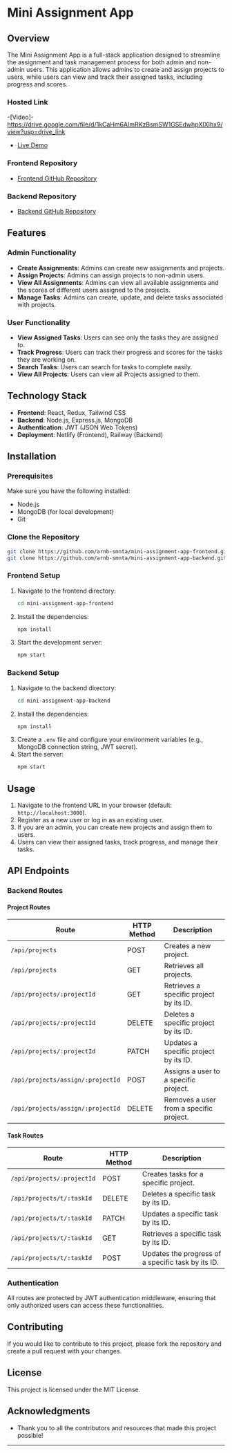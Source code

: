 # Mini Assignment App

## Overview

The Mini Assignment App is a full-stack application designed to streamline the assignment and task management process for both admin and non-admin users. This application allows admins to create and assign projects to users, while users can view and track their assigned tasks, including progress and scores.

### Hosted Link

-[Video]-https://drive.google.com/file/d/1kCaHm6AImRKzBsmSW1GSEdwhpXIXIhx9/view?usp=drive_link

- [Live Demo](https://assingment-app-lonots.netlify.app/)

### Frontend Repository

- [Frontend GitHub Repository](https://github.com/arnb-smnta/mini-assignment-app-frontend)

### Backend Repository

- [Backend GitHub Repository](https://github.com/arnb-smnta/mini-assignment-app-backend)

## Features

### Admin Functionality

- **Create Assignments**: Admins can create new assignments and projects.
- **Assign Projects**: Admins can assign projects to non-admin users.
- **View All Assignments**: Admins can view all available assignments and the scores of different users assigned to the projects.
- **Manage Tasks**: Admins can create, update, and delete tasks associated with projects.

### User Functionality

- **View Assigned Tasks**: Users can see only the tasks they are assigned to.
- **Track Progress**: Users can track their progress and scores for the tasks they are working on.
- **Search Tasks**: Users can search for tasks to complete easily.
- **View All Projects**: Users can view all Projects assigned to them.

## Technology Stack

- **Frontend**: React, Redux, Tailwind CSS
- **Backend**: Node.js, Express.js, MongoDB
- **Authentication**: JWT (JSON Web Tokens)
- **Deployment**: Netlify (Frontend), Railway (Backend)

## Installation

### Prerequisites

Make sure you have the following installed:

- Node.js
- MongoDB (for local development)
- Git

### Clone the Repository

```bash
git clone https://github.com/arnb-smnta/mini-assignment-app-frontend.git
git clone https://github.com/arnb-smnta/mini-assignment-app-backend.git
```

### Frontend Setup

1. Navigate to the frontend directory:
   ```bash
   cd mini-assignment-app-frontend
   ```
2. Install the dependencies:
   ```bash
   npm install
   ```
3. Start the development server:
   ```bash
   npm start
   ```

### Backend Setup

1. Navigate to the backend directory:
   ```bash
   cd mini-assignment-app-backend
   ```
2. Install the dependencies:
   ```bash
   npm install
   ```
3. Create a `.env` file and configure your environment variables (e.g., MongoDB connection string, JWT secret).
4. Start the server:
   ```bash
   npm start
   ```

## Usage

1. Navigate to the frontend URL in your browser (default: `http://localhost:3000`).
2. Register as a new user or log in as an existing user.
3. If you are an admin, you can create new projects and assign them to users.
4. Users can view their assigned tasks, track progress, and manage their tasks.

## API Endpoints

### Backend Routes

#### Project Routes

| **Route**                         | **HTTP Method** | **Description**                         |
| --------------------------------- | --------------- | --------------------------------------- |
| `/api/projects`                   | POST            | Creates a new project.                  |
| `/api/projects`                   | GET             | Retrieves all projects.                 |
| `/api/projects/:projectId`        | GET             | Retrieves a specific project by its ID. |
| `/api/projects/:projectId`        | DELETE          | Deletes a specific project by its ID.   |
| `/api/projects/:projectId`        | PATCH           | Updates a specific project by its ID.   |
| `/api/projects/assign/:projectId` | POST            | Assigns a user to a specific project.   |
| `/api/projects/assign/:projectId` | DELETE          | Removes a user from a specific project. |

#### Task Routes

| **Route**                  | **HTTP Method** | **Description**                                    |
| -------------------------- | --------------- | -------------------------------------------------- |
| `/api/projects/:projectId` | POST            | Creates tasks for a specific project.              |
| `/api/projects/t/:taskId`  | DELETE          | Deletes a specific task by its ID.                 |
| `/api/projects/t/:taskId`  | PATCH           | Updates a specific task by its ID.                 |
| `/api/projects/t/:taskId`  | GET             | Retrieves a specific task by its ID.               |
| `/api/projects/t/:taskId`  | POST            | Updates the progress of a specific task by its ID. |

### Authentication

All routes are protected by JWT authentication middleware, ensuring that only authorized users can access these functionalities.

## Contributing

If you would like to contribute to this project, please fork the repository and create a pull request with your changes.

## License

This project is licensed under the MIT License.

## Acknowledgments

- Thank you to all the contributors and resources that made this project possible!

---
